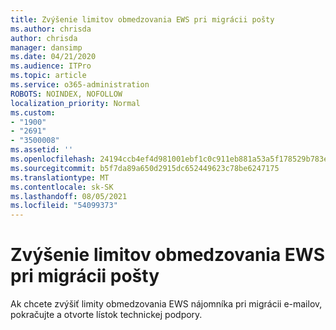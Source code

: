 ```yaml
---
title: Zvýšenie limitov obmedzovania EWS pri migrácii pošty
ms.author: chrisda
author: chrisda
manager: dansimp
ms.date: 04/21/2020
ms.audience: ITPro
ms.topic: article
ms.service: o365-administration
ROBOTS: NOINDEX, NOFOLLOW
localization_priority: Normal
ms.custom:
- "1900"
- "2691"
- "3500008"
ms.assetid: ''
ms.openlocfilehash: 24194ccb4ef4d981001ebf1c0c911eb881a53a5f178529b783ee9114af944e90
ms.sourcegitcommit: b5f7da89a650d2915dc652449623c78be6247175
ms.translationtype: MT
ms.contentlocale: sk-SK
ms.lasthandoff: 08/05/2021
ms.locfileid: "54099373"
---
```

# <a name="increase-ews-throttling-limits-for-mail-migration"></a>Zvýšenie limitov obmedzovania EWS pri migrácii pošty

Ak chcete zvýšiť limity obmedzovania EWS nájomníka pri migrácii e-mailov, pokračujte a otvorte lístok technickej podpory.
